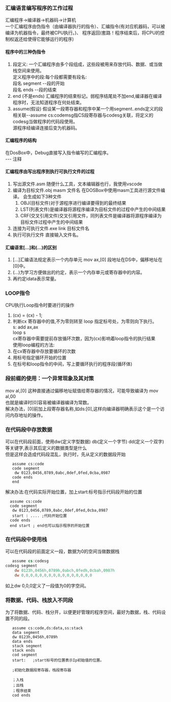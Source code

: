 ### 汇编语言编写程序的工作过程
汇编程序->编译器->机器码->计算机  
一个汇编程序由伪指令（由编译器执行的指令）、汇编指令(有对应机器码，可以被编译为机器指令，最终被CPU执行。)、
程序返回(套路！程序结束后，将CPU的控制权返还给使得它能够运行的程序)  
#### 程序中的三种伪指令
1. 段定义:
   一个汇编程序由多个段组成，这些段被用来存放代码、数据、或当做栈空间来使用。  
   定义程序中的段:每个段都需要有段名:  
   段名 segment --段的开始  
   段名 ends --段的结束
2. end (不是ends)
   汇编程序的结束标记。弱程序结尾处不加end,编译器在编译程序时，无法知道程序在何处结束。
3. assume(假设)
   假设某一段寄存器和程序中某一个用segment..ends定义的段相关联--assume cs:codemsg指CS段寄存器与codesg关联，将定义的codesg当做程序的代码段使用。  
源程序经编译连接后变为机器码。  
#### 汇编程序的结构  
在DosBox中，Debug直接写入指令编写的汇编程序。  
--- 注释
#### 汇编程序由写出程序到执行可执行文件的过程
1. 写出源文件.asm
   随便什么工具，文本编辑器也行，我使用vscode
2. 编译为目标文件.obj
   masm 文件名
   在DOSBox中使用masm工具进行源文件编译。
   会生成如下3种文件
   1. OBJ(目标文件)对于源程序进行编译要得到的最终结果
   2. LST(列表文件)是编译器将源程序编译为目标文件的过程中产生的中间结果
   3. CRF(交叉引用文件)交叉引用文件，同列表文件是编译器将源程序编译为目标文件过程中产生的中间结果
3. 连接为可执行文件.exe
   link 目标文件名
4. 执行可执行文件
   直接输入文件名。
#### 汇编语言[...]和(...)的区别
1. [...]汇编语法规定表示一个内存单元
   mov ax,[0] 段地址在DS中，偏移地址在[0]中。
2. (...)为学习方便做出的约定，表示一个内存单元或寄存器中的内容。
3. 再约定idata表示常量。
### LOOP指令
CPU执行Loop指令时要进行的操作  
   1. (cx) = (cx) - 1;  
   2. 判断cx 寄存器中的值,不为零则转至 loop 指定标号处，为零则向下执行。  
   s: add ax,ax  
   loop s  
cx寄存器中需要提前存放循环次数，因为(cx)影响着loop指令的执行结果  
使用loop编程的方法:  
1. 在cx寄存器中存放要循环的次数
2. 用标号指定循环开始的位置
3. 在标号和loop指令的中间，写上要循环执行的程序段(循环体)
### 段前缀的使用：一个异常现象及其对策
mov al,[0] 这种直接通过偏移地址赋值给寄存器的情况，可能导致编译为 mov al,00  
也就是编译时[0]容易被编译器编译为常数。  
解决办法，[0]前加上段寄存器名称,如ds:[0],这样向编译器明确表示这个是一个访问内存地址的操作。  

### 在代码段中存放数据
可以在代码段前面，使用dw(定义字型数据) db(定义一个字节) dd(定义一个双字)等关键字,表示其后定义的数据类型是什么  
但是这样会造成代码段混乱，执行时，先从定义的数据段开始  
``` assmebly
   assume cs:code
   code segment
    dw 0123,0456,0789,0abc,0def,0fed,0cba,0987
   code ends
   end
```
解决办法:在代码实际开始位置，加上start:标号指示代码段开始的位置

 ``` assmebly
   assume cs:code
   code segment
    dw 0123,0456,0789,0abc,0def,0fed,0cba,0987
    start : .... ;代码开始位置
   code ends
   end start ; end也可以指示程序的开始位置
```

### 在代码段中使用栈
可以在代码段的前面定义一段，数据为0的空间当做数据栈  
``` asm
   assume cs:codesg
codesg segment
    dw 0123h,0456h,0789h,0abch,0fedh,0cbah,0987h
    dw 0,0,0,0,0,0,0,0,0,0,0,0,0,0,0,0
```
如上dw 0,0,0定义了一段值为0的字空间。

### 将数据、代码、栈放入不同段
为了将数据、代码、栈分开，以便更好管理的程序空间，最好为数据，栈、代码设置不同的段。
```
   assume cs:code,ds:data,ss:stack
   data segment
   dw 0123h,0456h,0789h
   data ends
   stack segment
   stack ends
   cod segment
   start:   ;start标号的位置表示Ip初始值的位置。

   ;初始化数据段寄存器，栈段寄存器

   ；入栈
   ；出栈
   ；程序结束
   cod ends
```